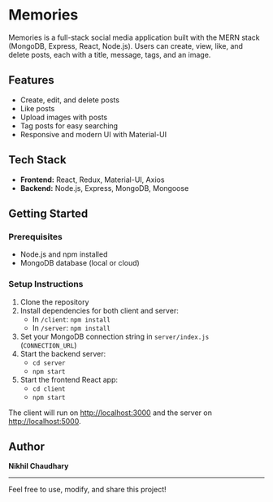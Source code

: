 # Memories

Memories is a full-stack social media application built with the MERN stack (MongoDB, Express, React, Node.js). Users can create, view, like, and delete posts, each with a title, message, tags, and an image.

## Features

- Create, edit, and delete posts
- Like posts
- Upload images with posts
- Tag posts for easy searching
- Responsive and modern UI with Material-UI

## Tech Stack

- **Frontend:** React, Redux, Material-UI, Axios
- **Backend:** Node.js, Express, MongoDB, Mongoose

## Getting Started

### Prerequisites

- Node.js and npm installed
- MongoDB database (local or cloud)

### Setup Instructions

1. Clone the repository
2. Install dependencies for both client and server:
   - In `/client`: `npm install`
   - In `/server`: `npm install`
3. Set your MongoDB connection string in `server/index.js` (`CONNECTION_URL`)
4. Start the backend server:
   - `cd server`
   - `npm start`
5. Start the frontend React app:
   - `cd client`
   - `npm start`

The client will run on [http://localhost:3000](http://localhost:3000) and the server on [http://localhost:5000](http://localhost:5000).

## Author

**Nikhil Chaudhary**

---

Feel free to use, modify, and share this project!
